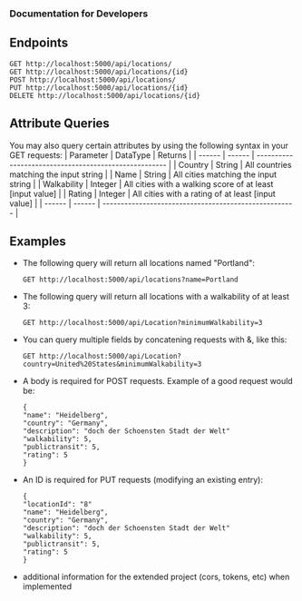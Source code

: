 ### Documentation for Developers

## Endpoints
```
GET http://localhost:5000/api/locations/
GET http://localhost:5000/api/locations/{id}
POST http://localhost:5000/api/locations/
PUT http://localhost:5000/api/locations/{id}
DELETE http://localhost:5000/api/locations/{id}
```
## Attribute Queries
You may also query certain attributes by using the following syntax in your GET requests:
| Parameter | DataType | Returns |
| ------ | ------ | ----------------------------------------------------- |
| Country | String | All countries matching the input string |
| Name | String | All cities matching the input string |
| Walkability | Integer | All cities with a walking score of at least [input value] |
| Rating | Integer | All cities with a rating of at least [input value] |
| ------ | ------ | ----------------------------------------------------- |
    
## Examples
  * The following query will return all locations named "Portland":
      ```
      GET http://localhost:5000/api/locations?name=Portland
      ```
  * The following query will return all locations with a walkability of at least 3:
      ```
      GET http://localhost:5000/api/Location?minimumWalkability=3
      ```
  * You can query multiple fields by concatening requests with &, like this:
      ```
      GET http://localhost:5000/api/Location?country=United%20States&minimumWalkability=3

  * A body is required for POST requests. Example of a good request would be:
    ```
    {
    "name": "Heidelberg",
    "country": "Germany",
    "description": "doch der Schoensten Stadt der Welt"
    "walkability": 5,
    "publictransit": 5,
    "rating": 5
    }
    ```
  * An ID is required for PUT requests (modifying an existing entry):
    ```
    {
    "locationId": "8"
    "name": "Heidelberg",
    "country": "Germany",
    "description": "doch der Schoensten Stadt der Welt"
    "walkability": 5,
    "publictransit": 5,
    "rating": 5
    }
    ```
  * additional information for the extended project (cors, tokens, etc) when implemented
  